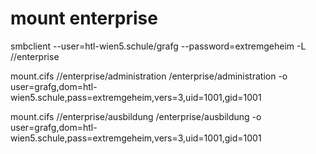 # mount enterprise

smbclient --user=htl-wien5.schule/grafg --password=extremgeheim -L //enterprise

mount.cifs //enterprise/administration /enterprise/administration -o user=grafg,dom=htl-wien5.schule,pass=extremgeheim,vers=3,uid=1001,gid=1001

mount.cifs //enterprise/ausbildung /enterprise/ausbildung -o user=grafg,dom=htl-wien5.schule,pass=extremgeheim,vers=3,uid=1001,gid=1001
